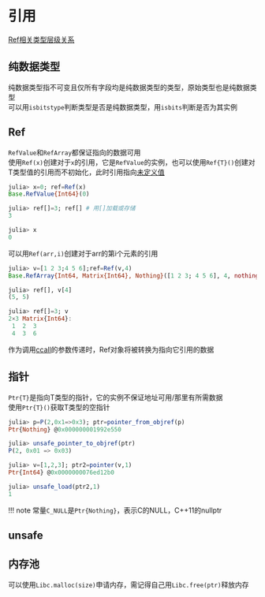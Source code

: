 # 引用
[Ref相关类型层级关系](../lists/typetree1.6.txt#L947-L953)

## 纯数据类型
纯数据类型指不可变且仅所有字段均是纯数据类型的类型，原始类型也是纯数据类型\
可以用`isbitstype`判断类型是否是纯数据类型，用`isbits`判断是否为其实例

## Ref
`RefValue`和`RefArray`都保证指向的数据可用\
使用`Ref(x)`创建对于`x`的引用，它是`RefValue`的实例，也可以使用`Ref{T}()`创建对T类型值的引用而不初始化，此时引用指向[未定义值](undef.md)
```jl
julia> x=0; ref=Ref(x)
Base.RefValue{Int64}(0)

julia> ref[]=3; ref[] # 用[]加载或存储
3

julia> x
0
```

可以用`Ref(arr,i)`创建对于arr的第i个元素的引用
```jl
julia> v=[1 2 3;4 5 6];ref=Ref(v,4)
Base.RefArray{Int64, Matrix{Int64}, Nothing}([1 2 3; 4 5 6], 4, nothing)

julia> ref[], v[4]
(5, 5)

julia> ref[]=3; v
2×3 Matrix{Int64}:
 1  2  3
 4  3  6
```

作为调用[ccall](ccall.md)的参数传递时，Ref对象将被转换为指向它引用的数据

## 指针
`Ptr{T}`是指向T类型的指针，它的实例不保证地址可用/那里有所需数据\
使用`Ptr{T}()`获取T类型的空指针
```jl
julia> p=P(2,0x1=>0x3); ptr=pointer_from_objref(p)
Ptr{Nothing} @0x000000001992e550

julia> unsafe_pointer_to_objref(ptr)
P(2, 0x01 => 0x03)

julia> v=[1,2,3]; ptr2=pointer(v,1)
Ptr{Int64} @0x0000000076ed12b0

julia> unsafe_load(ptr2,1)
1
```

!!! note
	常量`C_NULL`是`Ptr{Nothing}`，表示C的NULL，C++11的nullptr

## unsafe

## 内存池
可以使用`Libc.malloc(size)`申请内存，需记得自己用`Libc.free(ptr)`释放内存
